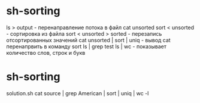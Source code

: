 # sh-sorting
ls > output - перенаправление потока в файл
cat unsorted
sort < unsorted  - сортировка из файла
sort < unsorted > sorted - перезапись отсортированных значений
cat unsorted | sort | uniq - вывод cat перенапрвить в команду sort
ls | grep test
ls | wc - показывает количество слов, строк и букв

# sh-sorting
solution.sh
cat source | grep American | sort | uniq | wc -l